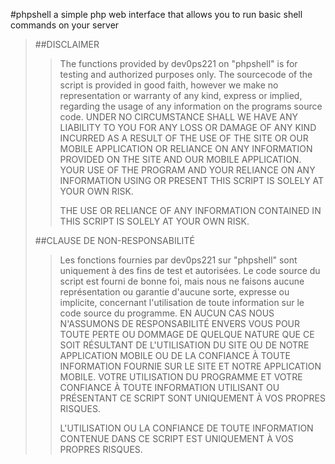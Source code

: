 #phpshell a simple php web interface that allows you to run basic shell commands on your server


>##DISCLAIMER
>>
>>The functions provided by dev0ps221 on "phpshell" is for testing and authorized purposes only. The sourcecode of the script is provided in good faith, however we 
>>make no representation or warranty of any kind, express or implied, regarding the usage of any information on the programs source code. UNDER NO CIRCUMSTANCE 
>>SHALL WE HAVE ANY LIABILITY TO YOU FOR ANY LOSS OR DAMAGE OF ANY KIND INCURRED AS A RESULT OF THE USE OF THE SITE OR OUR MOBILE APPLICATION OR RELIANCE ON ANY 
>>INFORMATION PROVIDED ON THE SITE AND OUR MOBILE APPLICATION. YOUR USE OF THE PROGRAM AND YOUR RELIANCE ON ANY INFORMATION USING OR PRESENT THIS SCRIPT IS SOLELY 
>>AT YOUR OWN RISK.
>>
>>THE USE OR RELIANCE OF ANY INFORMATION CONTAINED IN THIS SCRIPT IS SOLELY AT YOUR OWN RISK.
>
>
>##CLAUSE DE NON-RESPONSABILITÉ
>
>>Les fonctions fournies par dev0ps221 sur "phpshell" sont uniquement à des fins de test et autorisées. Le code source du script est fourni de bonne foi, mais nous 
>>ne faisons aucune représentation ou garantie d'aucune sorte, expresse ou implicite, concernant l'utilisation de toute information sur le code source du programme. 
>>EN AUCUN CAS NOUS N'ASSUMONS DE RESPONSABILITÉ ENVERS VOUS POUR TOUTE PERTE OU DOMMAGE DE QUELQUE NATURE QUE CE SOIT RÉSULTANT DE L'UTILISATION DU SITE OU DE 
>>NOTRE APPLICATION MOBILE OU DE LA CONFIANCE À TOUTE INFORMATION FOURNIE SUR LE SITE ET NOTRE APPLICATION MOBILE. VOTRE UTILISATION DU PROGRAMME ET VOTRE CONFIANCE 
>>À TOUTE INFORMATION UTILISANT OU PRÉSENTANT CE SCRIPT SONT UNIQUEMENT À VOS PROPRES RISQUES.
>>
>>L'UTILISATION OU LA CONFIANCE DE TOUTE INFORMATION CONTENUE DANS CE SCRIPT EST UNIQUEMENT À VOS PROPRES RISQUES.
